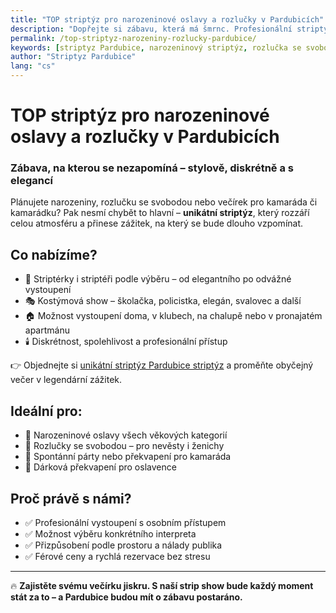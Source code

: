 ```yaml
---
title: "TOP striptýz pro narozeninové oslavy a rozlučky v Pardubicích"
description: "Dopřejte si zábavu, která má šmrnc. Profesionální striptýz pro narozeniny, rozlučky se svobodou i spontánní večírky v Pardubicích a okolí."
permalink: /top-striptyz-narozeniny-rozlucky-pardubice/
keywords: [striptyz Pardubice, narozeninový striptýz, rozlučka se svobodou, erotická show Pardubice, striptérka Pardubice]
author: "Striptyz Pardubice"
lang: "cs"
---
```


# TOP striptýz pro narozeninové oslavy a rozlučky v Pardubicích  
### Zábava, na kterou se nezapomíná – stylově, diskrétně a s elegancí

Plánujete narozeniny, rozlučku se svobodou nebo večírek pro kamaráda či kamarádku? Pak nesmí chybět to hlavní – **unikátní striptýz**, který rozzáří celou atmosféru a přinese zážitek, na který se bude dlouho vzpomínat.

## Co nabízíme?

- 💃 Striptérky i striptéři podle výběru – od elegantního po odvážné vystoupení  
- 🎭 Kostýmová show – školačka, policistka, elegán, svalovec a další  
- 🏠 Možnost vystoupení doma, v klubech, na chalupě nebo v pronajatém apartmánu  
- 🕯️ Diskrétnost, spolehlivost a profesionální přístup

👉 Objednejte si [unikátní striptýz Pardubice striptýz](https://www.striptyz-pardubice.cz/) a proměňte obyčejný večer v legendární zážitek.

## Ideální pro:

- 🎂 Narozeninové oslavy všech věkových kategorií  
- 👰 Rozlučky se svobodou – pro nevěsty i ženichy  
- 🥂 Spontánní párty nebo překvapení pro kamaráda  
- 🎁 Dárková překvapení pro oslavence

## Proč právě s námi?

- ✅ Profesionální vystoupení s osobním přístupem  
- ✅ Možnost výběru konkrétního interpreta  
- ✅ Přizpůsobení podle prostoru a nálady publika  
- ✅ Férové ceny a rychlá rezervace bez stresu

---

🔥 **Zajistěte svému večírku jiskru. S naší strip show bude každý moment stát za to – a Pardubice budou mít o zábavu postaráno.**
